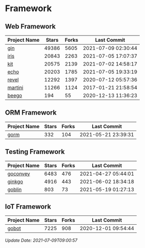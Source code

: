 # Framework

## Web Framework
| Project Name | Stars | Forks | Last Commit |
| ------------ | ----- | ----- | ----------- |
| [gin](https://github.com/gin-gonic/gin) | 49386 | 5605 | 2021-07-09 02:30:44 |
| [iris](https://github.com/kataras/iris) | 20843 | 2263 | 2021-07-05 17:07:37 |
| [kit](https://github.com/go-kit/kit) | 20575 | 2139 | 2021-07-02 14:58:17 |
| [echo](https://github.com/labstack/echo) | 20203 | 1785 | 2021-07-05 19:33:19 |
| [revel](https://github.com/revel/revel) | 12292 | 1397 | 2020-07-12 05:57:36 |
| [martini](https://github.com/go-martini/martini) | 11266 | 1124 | 2017-01-21 21:58:54 |
| [beego](https://github.com/astaxie/beego) | 194 | 55 | 2020-12-13 11:36:23 |

## ORM Framework
| Project Name | Stars | Forks | Last Commit |
| ------------ | ----- | ----- | ----------- |
| [gorm](https://github.com/jinzhu/gorm) | 332 | 104 | 2021-05-21 23:39:31 |

## Testing Framework
| Project Name | Stars | Forks | Last Commit |
| ------------ | ----- | ----- | ----------- |
| [goconvey](https://github.com/smartystreets/goconvey) | 6483 | 476 | 2021-04-27 05:44:01 |
| [ginkgo](https://github.com/onsi/ginkgo) | 4916 | 443 | 2021-06-02 18:34:18 |
| [goblin](https://github.com/franela/goblin) | 803 | 73 | 2021-05-19 01:27:13 |

## IoT Framework
| Project Name | Stars | Forks | Last Commit |
| ------------ | ----- | ----- | ----------- |
| [gobot](https://github.com/hybridgroup/gobot) | 7225 | 908 | 2020-12-01 09:54:44 |

*Update Date: 2021-07-09T09:00:57*